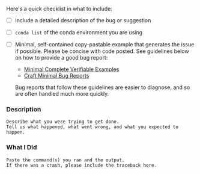 <!--

Thanks for submitting an issue!

-->

Here's a quick checklist in what to include:

- [ ] Include a detailed description of the bug or suggestion
- [ ] `conda list` of the conda environment you are using
- [ ] Minimal, self-contained copy-pastable example that generates the issue if possible. Please be concise with code posted. See guidelines below on how to provide a good bug report:

     -  [Minimal Complete Verifiable Examples](https://stackoverflow.com/help/mcve)
    -  [Craft Minimal Bug Reports](http://matthewrocklin.com/blog/work/2018/02/28/minimal-bug-reports)

    Bug reports that follow these guidelines are easier to diagnose,
    and so are often handled much more quickly.



### Description

```
Describe what you were trying to get done.
Tell us what happened, what went wrong, and what you expected to happen.
```

### What I Did

```
Paste the command(s) you ran and the output.
If there was a crash, please include the traceback here.
```
